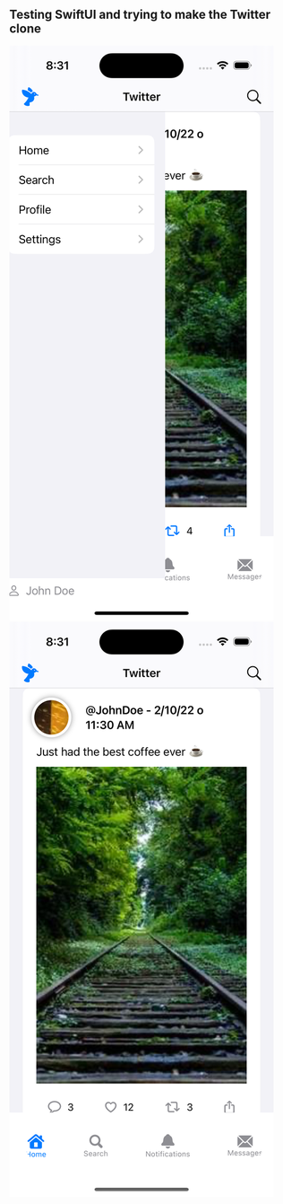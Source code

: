 ## Testing SwiftUI and trying to make the Twitter clone 

![Img1](img/img1.png)
![Img2](img/img2.png)